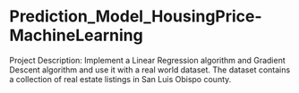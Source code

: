 # Prediction_Model_HousingPrice-MachineLearning

Project Description:
Implement a Linear Regression algorithm and Gradient Descent algorithm and use it with a real world dataset. The dataset contains a collection of real estate listings in San Luis Obispo county.
